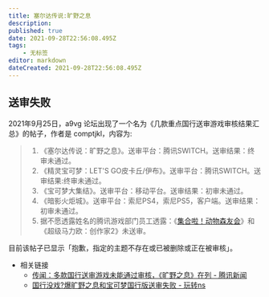 ```yaml
---
title: 塞尔达传说:旷野之息
description: 
published: true
date: 2021-09-28T22:56:08.495Z
tags:
    - 无标签
editor: markdown
dateCreated: 2021-09-28T22:56:08.495Z
---
```


## 送审失败

2021年9月25日，a9vg 论坛出现了一个名为《几款重点国行送审游戏审核结果汇总》的帖子，作者是 comptjkl，内容为:

> 1. 《塞尔达传说：旷野之息》。送审平台：腾讯SWITCH。送审结果：终审未通过。  
> 2. 《精灵宝可梦：LET'S GO皮卡丘/伊布》。送审平台：腾讯SWITCH。送审结果:终审未通过。  
> 3. 《宝可梦大集结》。送审平台：移动平台。送审结果：初审未通过。  
> 4. 《暗影火炬城》。送审平台：索尼PS4，索尼PS5，客户端。送审结果：初审未通过。  
> 5. 据不愿透露姓名的腾讯游戏部门员工透露：《[集合啦！动物森友会](/game/集合啦_动物森友会.md)》和《超级马力欧：创作家2》未送审。

目前该帖子已显示「抱歉，指定的主题不存在或已被删除或正在被审核」。

<!--
https://bbs.a9vg.com/thread-8767911-1-1.html
-->

+ 相关链接
    + [传闻：多款国行送审游戏未能通过审核，《旷野之息》在列 - 腾讯新闻](https://web.archive.org/web/20210928014321/https://new.qq.com/omn/20210926/20210926A06JW400.html)
    + [国行没戏?爆旷野之息和宝可梦国行版送审失败 - 玩转ns](https://web.archive.org/web/20210928014412/https://www.sohu.com/a/492225842_100141054)
